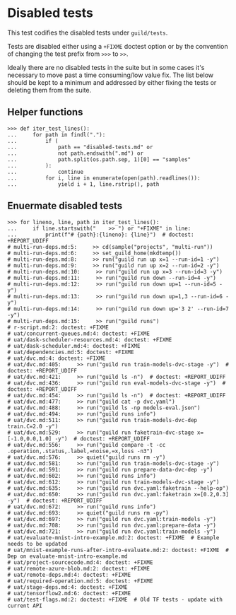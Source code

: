 # Disabled tests

This test codifies the disabled tests under `guild/tests`.

Tests are disabled either using a `+FIXME` doctest option or by the
convention of changing the test prefix from `>>>` to `>>`.

Ideally there are no disabled tests in the suite but in some cases
it's necessary to move past a time consuming/low value fix. The list
below should be kept to a minimum and addressed by either fixing the
tests or deleting them from the suite.

## Helper functions

    >>> def iter_test_lines():
    ...     for path in findl("."):
    ...         if (
    ...             path == "disabled-tests.md" or
    ...             not path.endswith(".md") or
    ...             path.split(os.path.sep, 1)[0] == "samples"
    ...         ):
    ...             continue
    ...         for i, line in enumerate(open(path).readlines()):
    ...             yield i + 1, line.rstrip(), path

## Enuermate disabled tests

    >>> for lineno, line, path in iter_test_lines():
    ...     if line.startswith("    >> ") or "+FIXME" in line:
    ...         print(f"# {path}:{lineno}: {line}")  # doctest: +REPORT_UDIFF
    # multi-run-deps.md:5:     >> cd(sample("projects", "multi-run"))
    # multi-run-deps.md:6:     >> set_guild_home(mkdtemp())
    # multi-run-deps.md:8:     >> run("guild run up x=1 --run-id=1 -y")
    # multi-run-deps.md:9:     >> run("guild run up x=2 --run-id=2 -y")
    # multi-run-deps.md:10:     >> run("guild run up x=3 --run-id=3 -y")
    # multi-run-deps.md:11:     >> run("guild run down --run-id=4 -y")
    # multi-run-deps.md:12:     >> run("guild run down up=1 --run-id=5 -y")
    # multi-run-deps.md:13:     >> run("guild run down up=1,3 --run-id=6 -y")
    # multi-run-deps.md:14:     >> run("guild run down up='3 2' --run-id=7 -y")
    # multi-run-deps.md:15:     >> run("guild runs")
    # r-script.md:2: doctest: +FIXME
    # uat/concurrent-queues.md:4: doctest: +FIXME
    # uat/dask-scheduler-resources.md:4: doctest: +FIXME
    # uat/dask-scheduler.md:4: doctest: +FIXME
    # uat/dependencies.md:5: doctest: +FIXME
    # uat/dvc.md:4: doctest: +FIXME
    # uat/dvc.md:405:     >> run("guild run train-models-dvc-stage -y")  # doctest: +REPORT_UDIFF
    # uat/dvc.md:421:     >> run("guild ls -n")  # doctest: +REPORT_UDIFF
    # uat/dvc.md:436:     >> run("guild run eval-models-dvc-stage -y")  # doctest: +REPORT_UDIFF
    # uat/dvc.md:454:     >> run("guild ls -n")  # doctest: +REPORT_UDIFF
    # uat/dvc.md:477:     >> run("guild cat -p dvc.yaml")
    # uat/dvc.md:488:     >> run("guild ls -np models-eval.json")
    # uat/dvc.md:494:     >> run("guild runs info")
    # uat/dvc.md:511:     >> run("guild run train-models-dvc-dep train.C=2.0 -y")
    # uat/dvc.md:529:     >> run("guild run faketrain-dvc-stage x=[-1.0,0.0,1.0] -y")  # doctest: +REPORT_UDIFF
    # uat/dvc.md:556:     >> run("guild compare -t -cc .operation,.status,.label,=noise,=x,loss -n3")
    # uat/dvc.md:576:     >> quiet("guild runs rm -y")
    # uat/dvc.md:581:     >> run("guild run train-models-dvc-stage -y")
    # uat/dvc.md:591:     >> run("guild run prepare-data-dvc-dep -y")
    # uat/dvc.md:602:     >> run("guild runs info")
    # uat/dvc.md:612:     >> run("guild run train-models-dvc-stage -y")
    # uat/dvc.md:635:     >> run("guild run dvc.yaml:faketrain --help-op")
    # uat/dvc.md:650:     >> run("guild run dvc.yaml:faketrain x=[0.2,0.3] -y")  # doctest: +REPORT_UDIFF
    # uat/dvc.md:672:     >> run("guild runs info")
    # uat/dvc.md:693:     >> quiet("guild runs rm -py")
    # uat/dvc.md:697:     >> run("guild run dvc.yaml:train-models -y")
    # uat/dvc.md:708:     >> run("guild run dvc.yaml:prepare-data -y")
    # uat/dvc.md:721:     >> run("guild run dvc.yaml:train-models -y")
    # uat/evaluate-mnist-intro-example.md:2: doctest: +FIXME  # Example needs to be updated
    # uat/mnist-example-runs-after-intro-evaluate.md:2: doctest: +FIXME  # Dep on evaluate-mnist-intro-example.md
    # uat/project-sourcecode.md:4: doctest: +FIXME
    # uat/remote-azure-blob.md:2: doctest: +FIXME
    # uat/remote-deps.md:4: doctest: +FIXME
    # uat/required-operation.md:5: doctest: +FIXME
    # uat/stage-deps.md:4: doctest: +FIXME
    # uat/tensorflow2.md:6: doctest: +FIXME
    # uat/test-flags.md:2: doctest: +FIXME  # Old TF tests - update with current API
